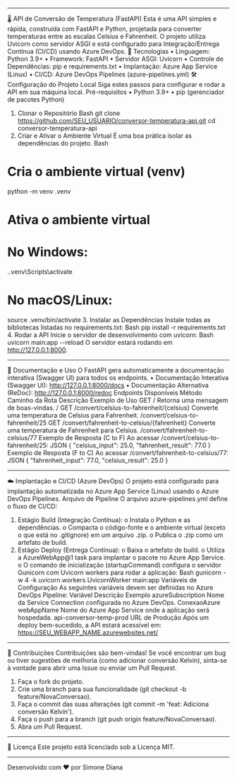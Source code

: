 ________________________________________
🌡️ API de Conversão de Temperatura (FastAPI)
Esta é uma API simples e rápida, construída com FastAPI e Python, projetada para converter temperaturas entre as escalas Celsius e Fahrenheit.
O projeto utiliza Uvicorn como servidor ASGI e está configurado para Integração/Entrega Contínua (CI/CD) usando Azure DevOps.
🚀 Tecnologias
•	Linguagem: Python 3.9+
•	Framework: FastAPI
•	Servidor ASGI: Uvicorn
•	Controle de Dependências: pip e requirements.txt
•	Implantação: Azure App Service (Linux)
•	CI/CD: Azure DevOps Pipelines (azure-pipelines.yml)
🛠️ Configuração do Projeto Local
Siga estes passos para configurar e rodar a API em sua máquina local.
Pré-requisitos
•	Python 3.9+
•	pip (gerenciador de pacotes Python)
1. Clonar o Repositório
Bash
git clone https://github.com/SEU_USUARIO/conversor-temperatura-api.git
cd conversor-temperatura-api
2. Criar e Ativar o Ambiente Virtual
É uma boa prática isolar as dependências do projeto.
Bash
# Cria o ambiente virtual (venv)
python -m venv .venv

# Ativa o ambiente virtual
# No Windows:
.\.venv\Scripts\activate
# No macOS/Linux:
source .venv/bin/activate
3. Instalar as Dependências
Instale todas as bibliotecas listadas no requirements.txt:
Bash
pip install -r requirements.txt
4. Rodar a API
Inicie o servidor de desenvolvimento com uvicorn:
Bash
uvicorn main:app --reload
O servidor estará rodando em http://127.0.0.1:8000.
________________________________________
🧭 Documentação e Uso
O FastAPI gera automaticamente a documentação interativa (Swagger UI) para todos os endpoints.
•	Documentação Interativa (Swagger UI): http://127.0.0.1:8000/docs
•	Documentação Alternativa (ReDoc): http://127.0.0.1:8000/redoc
Endpoints Disponíveis
Método	Caminho da Rota	Descrição	Exemplo de Uso
GET	/	Retorna uma mensagem de boas-vindas.	/
GET	/convert/celsius-to-fahrenheit/{celsius}	Converte uma temperatura de Celsius para Fahrenheit.	/convert/celsius-to-fahrenheit/25
GET	/convert/fahrenheit-to-celsius/{fahrenheit}	Converte uma temperatura de Fahrenheit para Celsius.	/convert/fahrenheit-to-celsius/77
Exemplo de Resposta (C to F)
Ao acessar /convert/celsius-to-fahrenheit/25:
JSON
{
  "celsius_input": 25.0,
  "fahrenheit_result": 77.0
}
Exemplo de Resposta (F to C)
Ao acessar /convert/fahrenheit-to-celsius/77:
JSON
{
  "fahrenheit_input": 77.0,
  "celsius_result": 25.0
}
________________________________________
☁️ Implantação e CI/CD (Azure DevOps)
O projeto está configurado para implantação automatizada no Azure App Service (Linux) usando o Azure DevOps Pipelines.
Arquivo de Pipeline
O arquivo azure-pipelines.yml define o fluxo de CI/CD:
1.	Estágio Build (Integração Contínua):
o	Instala o Python e as dependências.
o	Compacta o código-fonte e o ambiente virtual (exceto o que está no .gitignore) em um arquivo .zip.
o	Publica o .zip como um artefato de build.
2.	Estágio Deploy (Entrega Contínua):
o	Baixa o artefato de build.
o	Utiliza a AzureWebApp@1 task para implantar o pacote no Azure App Service.
o	O comando de inicialização (startupCommand) configura o servidor Gunicorn com Uvicorn workers para rodar a aplicação:
Bash
gunicorn -w 4 -k uvicorn.workers.UvicornWorker main:app
Variáveis de Configuração
As seguintes variáveis devem ser definidas no Azure DevOps Pipeline:
Variável	Descrição	Exemplo
azureSubscription	Nome da Service Connection configurada no Azure DevOps.	ConexaoAzure
webAppName	Nome do Azure App Service onde a aplicação será hospedada.	api-conversor-temp-prod
URL de Produção
Após um deploy bem-sucedido, a API estará acessível em:
https://SEU_WEBAPP_NAME.azurewebsites.net/
________________________________________
🤝 Contribuições
Contribuições são bem-vindas! Se você encontrar um bug ou tiver sugestões de melhoria (como adicionar conversão Kelvin), sinta-se à vontade para abrir uma Issue ou enviar um Pull Request.
1.	Faça o fork do projeto.
2.	Crie uma branch para sua funcionalidade (git checkout -b feature/NovaConversao).
3.	Faça o commit das suas alterações (git commit -m 'feat: Adiciona conversão Kelvin').
4.	Faça o push para a branch (git push origin feature/NovaConversao).
5.	Abra um Pull Request.
________________________________________
📄 Licença
Este projeto está licenciado sob a Licença MIT.
________________________________________
Desenvolvido com ❤️ por Simone Diana
